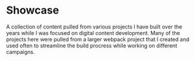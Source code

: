 # Showcase

A collection of content pulled from various projects I have built over the years while I was focused on digital content development. 
Many of the projects here were pulled from a larger webpack project that I created and used often to streamline the build procress while working on different campaigns.

